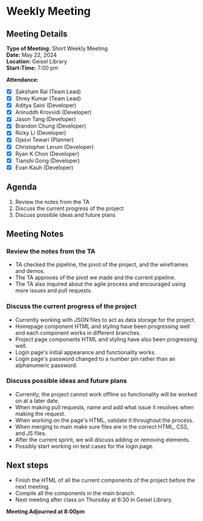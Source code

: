 # Weekly Meeting

## Meeting Details
**Type of Meeting:** Short Weekly Meeting  
**Date:** May 22, 2024  
**Location:** Geisel Library  
**Start-Time:** 7:00 pm  

**Attendance:**    
- [x] Saksham Rai (Team Lead)
- [x] Shrey Kumar (Team Lead)
- [x] Aditya Saini (Developer)
- [x] Aniruddh Krovvidi (Developer)
- [x] Jason Tang (Developer)
- [x] Brandon Chung (Developer)
- [x] Ricky Li (Developer)
- [x] Ojasvi Tewari (Planner)
- [x] Christopher Lerum (Developer)
- [x] Ryan K Chon (Developer)
- [x] Tianshi Gong (Developer)
- [x] Evan Kauh (Developer) 

## Agenda
1. Review the notes from the TA
2. Discuss the current progress of the project
3. Discuss possible ideas and future plans

## Meeting Notes

### Review the notes from the TA
- TA checked the pipeline, the pivot of the project, and the wireframes and demos.
- The TA approves of the pivot we made and the current pipeline.
- The TA also inquired about the agile process and encouraged using more issues and pull requests.

### Discuss the current progress of the project
- Currently working with JSON files to act as data storage for the project.
- Homepage component HTML and styling have been progressing well and each component works in different branches.
- Project page components HTML and styling have also been progressing well.
- Login page's initial appearance and functionality works.
- Login page's password changed to a number pin rather than an alphanumeric password.

### Discuss possible ideas and future plans
- Currently, the project cannot work offline so functionality will be worked on at a later date.
- When making pull requests, name and add what issue it resolves when making the request.
- When working on the page's HTML, validate it throughout the process.
- When merging to main make sure files are in the correct HTML, CSS, and JS files.
- After the current sprint, we will discuss adding or removing elements.
- Possibly start working on test cases for the login page.

## Next steps
- Finish the HTML of all the current components of the project before the next meeting.
- Compile all the components in the main branch.
- Next meeting after class on Thursday at 6:30 in Geisel Library.

**Meeting Adjourned at 8:00pm**
